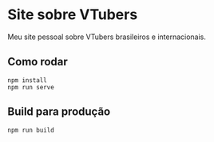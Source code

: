 
# Site sobre VTubers

Meu site pessoal sobre VTubers brasileiros e internacionais.

## Como rodar

```
npm install
npm run serve
```

## Build para produção

```
npm run build
```
